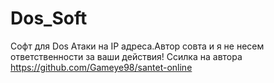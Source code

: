 # Dos_Soft
Софт для Dos Атаки на IP адреса.Автор совта и я не несем ответственности за ваши действия!
Ссилка на автора https://github.com/Gameye98/santet-online
